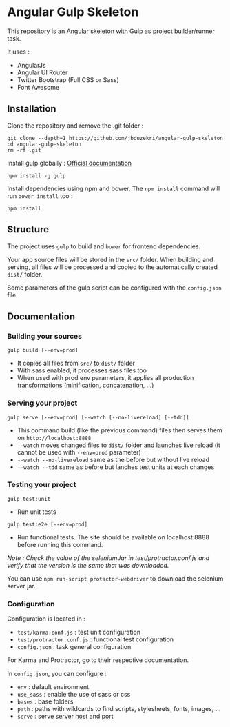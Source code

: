 # Angular Gulp Skeleton

This repository is an Angular skeleton with Gulp as project builder/runner task.

It uses :

* AngularJs
* Angular UI Router
* Twitter Bootstrap (Full CSS or Sass)
* Font Awesome

## Installation

Clone the repository and remove the .git folder :

```
git clone --depth=1 https://github.com/jbouzekri/angular-gulp-skeleton
cd angular-gulp-skeleton
rm -rf .git
```

Install gulp globally : [Official documentation](https://github.com/gulpjs/gulp/blob/master/docs/getting-started.md)

```
npm install -g gulp
```

Install dependencies using npm and bower. The `npm install` command will run `bower install` too :

```
npm install
```

## Structure

The project uses `gulp` to build and `bower` for frontend dependencies.

Your app source files will be stored in the `src/` folder. When building and serving, all files will be processed and copied to the automatically created `dist/` folder.

Some parameters of the gulp script can be configured with the `config.json` file.

## Documentation

### Building your sources

`gulp build [--env=prod]`

* It copies all files from `src/` to `dist/` folder
* With sass enabled, it processes sass files too
* When used with prod env parameters, it applies all production transformations (minification, concatenation, ...)

### Serving your project

`gulp serve [--env=prod] [--watch [--no-livereload] [--tdd]]`

* This command build (like the previous command) files then serves them on `http://localhost:8888`
* `--watch` moves changed files to `dist/` folder and launches live reload (it cannot be used with `--env=prod` parameter)
* `--watch --no-livereload` same as the before but without live reload
* `--watch --tdd` same as before but lanches test units at each changes

### Testing your project

`gulp test:unit`

* Run unit tests

`gulp test:e2e [--env=prod]`

* Run functional tests. The site should be available on localhost:8888 before running this command.

_Note : Check the value of the seleniumJar in test/protractor.conf.js and verify that the version is the same that was downloaded._

You can use `npm run-script protactor-webdriver` to download the selenium server jar.

### Configuration

Configuration is located in :

* `test/karma.conf.js`  : test unit configuration
* `ŧest/protractor.conf.js` : functional test configuration
* `config.json` : task general configuration

For Karma and Protractor, go to their respective documentation.

In `config.json`, you can configure :

* `env` : default environment
* `use_sass` : enable the use of sass or css
* `bases` : base folders
* `path` : paths with wildcards to find scripts, stylesheets, fonts, images, ...
* `serve` : serve server host and port
